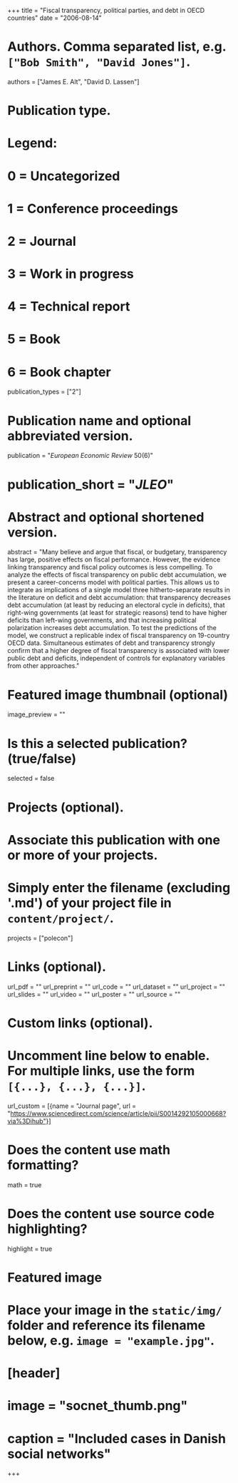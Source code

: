 +++
title = "Fiscal transparency, political parties, and debt in OECD countries"
date = "2006-08-14"

# Authors. Comma separated list, e.g. `["Bob Smith", "David Jones"]`.
authors = ["James E. Alt", "David D. Lassen"]

# Publication type.
# Legend:
# 0 = Uncategorized
# 1 = Conference proceedings
# 2 = Journal
# 3 = Work in progress
# 4 = Technical report
# 5 = Book
# 6 = Book chapter
publication_types = ["2"]

# Publication name and optional abbreviated version.
publication = "*European Economic Review* 50(6)"
# publication_short = "*JLEO*"

# Abstract and optional shortened version.
abstract = "Many believe and argue that fiscal, or budgetary, transparency has large, positive effects on fiscal performance. However, the evidence linking transparency and fiscal policy outcomes is less compelling. To analyze the effects of fiscal transparency on public debt accumulation, we present a career-concerns model with political parties. This allows us to integrate as implications of a single model three hitherto-separate results in the literature on deficit and debt accumulation: that transparency decreases debt accumulation (at least by reducing an electoral cycle in deficits), that right-wing governments (at least for strategic reasons) tend to have higher deficits than left-wing governments, and that increasing political polarization increases debt accumulation. To test the predictions of the model, we construct a replicable index of fiscal transparency on 19-country OECD data. Simultaneous estimates of debt and transparency strongly confirm that a higher degree of fiscal transparency is associated with lower public debt and deficits, independent of controls for explanatory variables from other approaches."

# Featured image thumbnail (optional)
image_preview = ""

# Is this a selected publication? (true/false)
selected = false

# Projects (optional).
#   Associate this publication with one or more of your projects.
#   Simply enter the filename (excluding '.md') of your project file in `content/project/`.
projects = ["polecon"]

# Links (optional).
url_pdf = ""
url_preprint = ""
url_code = ""
url_dataset = ""
url_project = ""
url_slides = ""
url_video = ""
url_poster = ""
url_source = ""

# Custom links (optional).
#   Uncomment line below to enable. For multiple links, use the form `[{...}, {...}, {...}]`.
url_custom = [{name = "Journal page", url = "https://www.sciencedirect.com/science/article/pii/S0014292105000668?via%3Dihub"}]

# Does the content use math formatting?
math = true

# Does the content use source code highlighting?
highlight = true

# Featured image
# Place your image in the `static/img/` folder and reference its filename below, e.g. `image = "example.jpg"`.
# [header]
# image = "socnet_thumb.png"
# caption = "Included cases in Danish social networks"

+++
